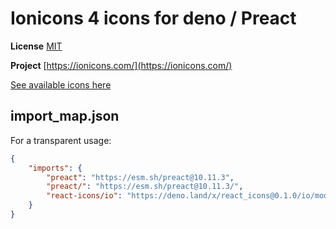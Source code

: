 # Ionicons 4 icons for deno / Preact

**License** [MIT](https://github.com/ionic-team/ionicons/blob/master/LICENSE)

**Project** [https://ionicons.com/](https://ionicons.com/)

[See available icons here](https://react-icons.github.io/react-icons/icons?name=io)

## import_map.json

For a transparent usage:

```json
{
    "imports": {
        "preact": "https://esm.sh/preact@10.11.3",
        "preact/": "https://esm.sh/preact@10.11.3/",
        "react-icons/io": "https://deno.land/x/react_icons@0.1.0/io/mod.ts",
    }
}
```
